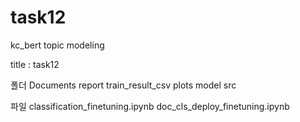 # task12
kc_bert topic modeling


title : task12

폴더
Documents
report
train_result_csv
plots
model
src

파일
classification_finetuning.ipynb
doc_cls_deploy_finetuning.ipynb
